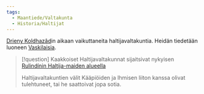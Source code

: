 ```yaml
---
tags:
  - Maantiede/Valtakunta
  - Historia/Haltijat
---
```

[Drieny Koldhazâd](Drieny%20Koldhazâd.md)in aikaan vaikuttaneita haltijavaltakuntia. Heidän tiedetään luoneen [Vaskilaisia](Vaskilaiset.md).

>[!question]
>Kaakkoiset Haltijavaltakunnat sijaitsivat nykyisen [Rulindínin Haltija-maiden alueella](Rulindínin%20Haltija-maat.md)
> 
>Haltijavaltakuntien välit Kääpiöiden ja Ihmisen liiton kanssa olivat tulehtuneet, tai he saattoivat jopa sotia.

